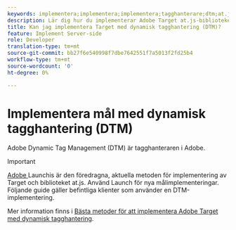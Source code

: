 ```yaml
---
keywords: implementera;implementera;implementera;tagghanterare;dtm;at.js;dynamisk tagghantering
description: Lär dig hur du implementerar Adobe Target at.js-biblioteket med hjälp av den gamla Dynamic Tag Management (DTM). Adobe Launch är den metod som rekommenderas för att implementera Target.
title: Kan jag implementera Target med dynamisk tagghantering (DTM)?
feature: Implement Server-side
role: Developer
translation-type: tm+mt
source-git-commit: bb27f6e540998f7dbe7642551f7a5013f2fd25b4
workflow-type: tm+mt
source-wordcount: '0'
ht-degree: 0%

---
```



# Implementera mål med dynamisk tagghantering (DTM)

Adobe Dynamic Tag Management (DTM) är tagghanteraren i Adobe.

>[!IMPORTANT]
>
>[Adobe ](/help/c-implementing-target/c-implementing-target-for-client-side-web/how-to-deployatjs/cmp-implementing-target-using-adobe-launch.md#topic_5234DDAEB0834333BD6BA1B05892FC25) Launchis är den föredragna, aktuella metoden för implementering av Target och biblioteket at.js. Använd Launch för nya målimplementeringar. Följande guide gäller befintliga klienter som använder en DTM-implementering.

Mer information finns i [Bästa metoder för att implementera Adobe Target med dynamisk tagghantering](https://experienceleague.adobe.com/docs/dtm/implementing/overview.html).

